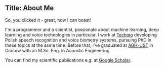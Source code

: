 Title: About Me
---
So, you clicked it - great, now I can boast! 

I'm a programmer and a scientist, passionate about machine learning, deep learning and voice technologies in particular. I work at [Techmo](http://techmo.pl/index.php?lang=en) developing Polish speech recognition and voice biometry systems, pursuing PhD in these topics at the same time. Before that, I've graduated at [AGH-UST](http://www.agh.edu.pl/en/) in Cracow with an M.Sc. Eng. in Acoustic Engineering.

You can find my scientific publications e.g. at [Google Scholar](https://scholar.google.pl/citations?user=5YUtDtEAAAAJ&hl=en&oi=ao).